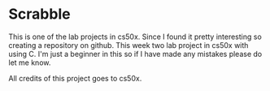 # Scrabble
This is one of the lab projects in cs50x. Since I found it pretty interesting so creating a repository on github.
This week two lab project in cs50x with using C. I'm just a beginner in this so if I have made any mistakes please do let me know.


All credits of this project goes to cs50x.
